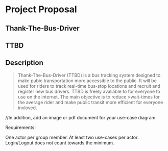 # Project Proposal

## Thank-The-Bus-Driver

## TTBD

## Description 

> Thank-The-Bus-Driver (TTBD) is a bus tracking system designed to make pubic transportation more accessible to the public. It will be used for riders to track real-time bus-stop locations and recruit and register new bus drivers. TTBD is freely avaliable to for everyone to use on the internet. The main objective is to reduce >wait-times for the average rider and make public transit more efficient for everyone invloved. 



//In addition, add an image or pdf document for your use-case diagram. 

 
Requirements:

One actor per group member.
At least two use-cases per actor.
Login/Logout does not count towards the minimum.
